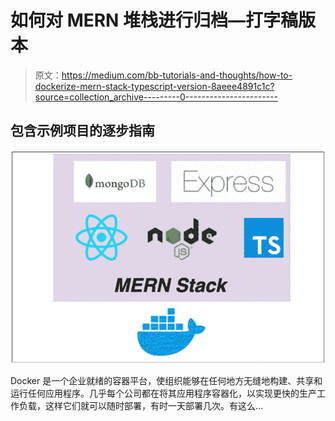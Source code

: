 # 如何对 MERN 堆栈进行归档—打字稿版本

> 原文：<https://medium.com/bb-tutorials-and-thoughts/how-to-dockerize-mern-stack-typescript-version-8aeee4891c1c?source=collection_archive---------0----------------------->

## 包含示例项目的逐步指南

![](img/01ba0533792435db3c375bbc9c9fde99.png)

Docker 是一个企业就绪的容器平台，使组织能够在任何地方无缝地构建、共享和运行任何应用程序。几乎每个公司都在将其应用程序容器化，以实现更快的生产工作负载，这样它们就可以随时部署，有时一天部署几次。有这么…